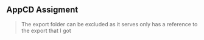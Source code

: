 ## AppCD Assigment

> The export folder can be excluded as it serves only has a reference to the export that I got

